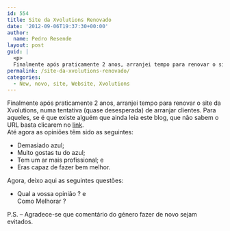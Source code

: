 ```yaml
---
id: 554
title: Site da Xvolutions Renovado
date: '2012-09-06T19:37:30+00:00'
author: 
  name: Pedro Resende
layout: post
guid: |
  <p>
  Finalmente após praticamente 2 anos, arranjei tempo para renovar o site da Xvolutions, numa tentativa (quase desesperada) de arranjar clientes. Para aqueles, se é que existe alguém que ainda leia este blog, que não sabem o URL basta clicarem no <a hre
permalink: /site-da-xvolutions-renovado/
categories:
  - New, novo, site, Website, Xvolutions
---
```

Finalmente após praticamente 2 anos, arranjei tempo para renovar o site da Xvolutions, numa tentativa (quase desesperada) de arranjar clientes. Para aqueles, se é que existe alguém que ainda leia este blog, que não sabem o URL basta clicarem no <a href="http://www.xvolutions.com/" target="_blank">link</a>.  
Até agora as opiniões têm sido as seguintes:

  * Demasiado azul;
  * Muito gostas tu do azul;
  * Tem um ar mais profissional; e
  * Eras capaz de fazer bem melhor.

Agora, deixo aqui as seguintes questões:

  * Qual a vossa opinião ? e  
    Como Melhorar ?

P.S. – Agradece-se que comentário do género fazer de novo sejam evitados.